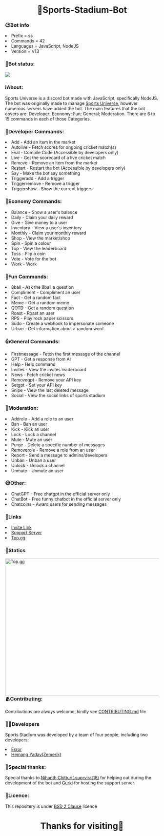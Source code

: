 <h1 align = "center">🏏Sports-Stadium-Bot</h1>


<h3>😉Bot info</h3>
<li>Prefix = ss</li>
<li>Commands = 42</li>
<li>Languages = JavaScript, NodeJS</li>
<li>Version = V13</li>

<h3>🗽Bot status: </h3>
<p><img src = "https://discord.c99.nl/widget/theme-4/1119542429201211432.png"></p>

<h3>ℹ️About:</h3>
<p>Sports Universe is a discord bot made with JavaScript, specifically NodeJS. The bot was originally made to manage <a href = "https://discord.gg/THJhePHaH7">Sports Universe</a>, however numerous servers have added the bot. The main features that the bot covers are: Developer; Economy; Fun; General; Moderation. There are 8 to 15 commands in each of those Categories.</p>

<h3>📱Developer Commands: </h3>
<li>Add - Add an item in the market</li>
<li>Autolive - Fetch scores for ongoing cricket match(s)</li>
<li>Eval - Compile Code (Accessible by developers only)</li>
<li>Live - Get the scorecard of a live cricket match</li>
<li>Remove - Remove an item from the market</li>
<li>Restart - Restart the bot (Accessible by developers only)</li>
<li>Say - Make the bot say something</li>
<li>Triggeradd - Add a trigger</li>
<li>Triggerremove - Remove a trigger</li>
<li>Triggershow - Show the current triggers</li>

<h3>🤑Economy Commands: </h3>
<li>Balance - Show a user's balance</li>
<li>Daily - Claim your daily reward</li>
<li>Give - Give money to a user</li>
<li>Inventory - View a user's inventory</li>
<li>Monthly - Claim your monthly reward</li>
<li>Shop - View the market/shop</li>
<li>Spin - Spin a colour</li>
<li>Top - View the leaderboard</li>
<li>Toss - Flip a coin</li>
<li>Vote - Vote for the bot</li>
<li>Work - Work</li>

<h3>🤪Fun Commands: </h3>
<li>8ball - Ask the 8ball a question</li>
<li>Compliment - Compliment an user</li>
<li>Fact - Get a random fact</li>
<li>Meme - Get a random meme</li>
<li>QOTD - Get a random question</li>
<li>Roast - Roast an user</li>
<li>RPS - Play rock paper scissors </li>
<li>Sudo - Create a webhook to impersonate someone</li>
<li>Urban - Get information about a random word</li>

<h3>👍General Commands: </h3>
<li>Firstmessage - Fetch the first message of the channel</li>
<li>GPT - Get a response from AI</li>
<li>Help - Help command</li>
<li>Invites - View the invites leaderboard</li>
<li>News - Fetch cricket news</li>
<li>Removegpt - Remove your API key</li>
<li>Setgpt - Set your API key</li>
<li>Snipe - View the last deleted message</li>
<li>Social - View the social links of sports stadium</li>

<h3>🚨Moderation: </h3>
<li>Addrole - Add a role to an user</li>
<li>Ban - Ban an user</li>
<li>Kick - Kick an user</li>
<li>Lock - Lock a channel</li>
<li>Mute - Mute an user</li>
<li>Purge - Delete a specific number of messages</li>
<li>Removerole - Remove a role from an user</li>
<li>Report - Send a message to admins/developers</li>
<li>Unban - Unban a user</li>
<li>Unlock - Unlock a channel</li>
<li>Unmute - Unmute an user</li>

<h3>😅Other: </h3>
<li>ChatGPT - Free chatgpt in the official server only</li>
<li>ChatBot - Free funny chatbot in the official server only</li>
<li>Chatcoins - Award users for sending messages</li>

<h3>🔗Links</h3>
<li><a href = "https://discord.com/api/oauth2/authorize?client_id=1119542429201211432&permissions=1942130601207&scope=bot">Invite Link</a></li>
<li><a href = "https://discord.gg/THJhePHaH7">Support Server</a></li>
<li><a href = "https://top.gg/bot/1119542429201211432">Top.gg</a></li>

<h3>🔢Statics</h3>
<img src = "https://cdn.discordapp.com/attachments/1062477574841831594/1143059537910304828/Screenshot_467.png" style = "width:700px;height:450px" alt = "Top.gg" align = "left">

<br>
<br>
<br>
<br>
<br>
<br>
<br>
<br>
<br>
<br>
<br>
<br>
<br>
<br>
<br>
<br>
<br>
<br>
<br>

<h3>🫂Contributing: </h3>
<p>Contributions are always welcome, kindly see <a href = "https://github.com/Zemerik/Sports-Stadium/blob/main/CONTRIBUTING.md">CONTRIBUTING.md</a> file</p>

<h3>👨‍💻Developers</h3>
<p>Sports Stadium was developed by a team of four people, including two developers:</p>
<li><a href = "https://discord.com/users/665181723276869655">Esror</a></li>
<li><a href = "https://discord.com/users/1018816958587748383">Hemang Yadav(Zemerik)</a></li>

<h3>🤗Special thanks: </h3>
<p>Special thanks to <a href = "https://discord.com/users/721088505886441484">Nihanth Chitturi(.suprvirat18)</a> for helping out during the development of the bot and <a href = "https://discord.com/users/910768559175639080">Gurki</a> for hosting the support server.</p>


<h3>🪪Licence: </h3>
<p>This repositery is under <a href = "https://github.com/Zemerik/Sports-Universe-Bot/blob/main/LICENSE">BSD 2 Clause</a> licence</p>

<h1 align = "center">Thanks for visiting🤩</h1>
